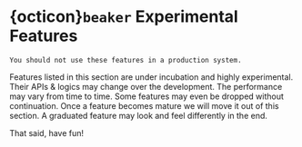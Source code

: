# {octicon}`beaker` Experimental Features

```{caution}
You should not use these features in a production system.
```


Features listed in this section are under incubation and highly experimental. Their APIs & logics may change over the development. 
The performance may vary from time to time. Some features may even be dropped without continuation. Once a feature becomes mature we will 
move it out of this section. A graduated feature may look and feel differently in the end.


That said, have fun!
